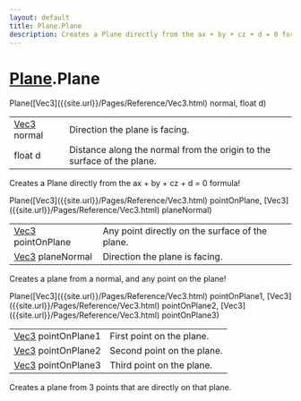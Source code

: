 ```yaml
---
layout: default
title: Plane.Plane
description: Creates a Plane directly from the ax + by + cz + d = 0 formula!
---
```

# [Plane]({{site.url}}/Pages/Reference/Plane.html).Plane

<div class='signature' markdown='1'>
 Plane([Vec3]({{site.url}}/Pages/Reference/Vec3.html) normal, float d)
</div>

|  |  |
|--|--|
|[Vec3]({{site.url}}/Pages/Reference/Vec3.html) normal|Direction the plane is facing.|
|float d|Distance along the normal from the origin to the surface of the plane.|

Creates a Plane directly from the ax + by + cz + d = 0
formula!
<div class='signature' markdown='1'>
 Plane([Vec3]({{site.url}}/Pages/Reference/Vec3.html) pointOnPlane, [Vec3]({{site.url}}/Pages/Reference/Vec3.html) planeNormal)
</div>

|  |  |
|--|--|
|[Vec3]({{site.url}}/Pages/Reference/Vec3.html) pointOnPlane|Any point directly on the surface of the plane.|
|[Vec3]({{site.url}}/Pages/Reference/Vec3.html) planeNormal|Direction the plane is facing.|

Creates a plane from a normal, and any point on the plane!
<div class='signature' markdown='1'>
 Plane([Vec3]({{site.url}}/Pages/Reference/Vec3.html) pointOnPlane1, [Vec3]({{site.url}}/Pages/Reference/Vec3.html) pointOnPlane2, [Vec3]({{site.url}}/Pages/Reference/Vec3.html) pointOnPlane3)
</div>

|  |  |
|--|--|
|[Vec3]({{site.url}}/Pages/Reference/Vec3.html) pointOnPlane1|First point on the plane.|
|[Vec3]({{site.url}}/Pages/Reference/Vec3.html) pointOnPlane2|Second point on the plane.|
|[Vec3]({{site.url}}/Pages/Reference/Vec3.html) pointOnPlane3|Third point on the plane.|

Creates a plane from 3 points that are directly on that plane.



